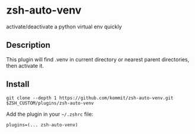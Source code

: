 # zsh-auto-venv

activate/deactivate a python virtual env quickly

## Description
This plugin will find .venv in current directory or nearest parent directories, then activate it.


## Install

    git clone --depth 1 https://github.com/kommit/zsh-auto-venv.git $ZSH_CUSTOM/plugins/zsh-auto-venv

Add the plugin in your `~/.zshrc` file:

    plugins=(... zsh-auto-venv)
